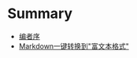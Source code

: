 # Summary

* [编者序](README.md)
* [Markdown一键转换到"富文本格式"](markdownyi-jian-zhuan-huan-523022-fu-wen-ben-ge-5f0f22.md)

